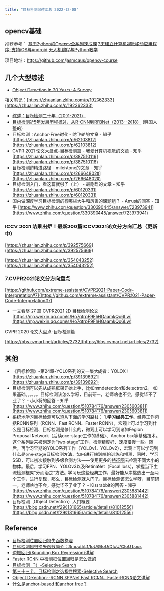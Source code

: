 ```yaml
---
title: "目标检测综述汇总 2022-02-08"
---
```


## opencv基础

推荐参考：
[基于Python的Opencv全系列速成课](https://www.bilibili.com/video/BV12V411q7Sp/?spm_id_from=333.788)
[3天建立计算机视觉移动应用程序-支持iOS与Android](https://www.bilibili.com/video/BV1Hm4y1X7s9/?spm_id_from=333.788)
[无人机编程与Python教学](https://www.bilibili.com/video/BV11X4y1N7cQ/?spm_id_from=333.788)

项目地址：<https://github.com/jasmcaus/opencv-course>

## 几个大型综述

- [Object Detection in 20 Years: A Survey](http://arxiv.org/abs/1905.05055)

相关笔记：[https://zhuanlan.zhihu.com/p/192362333](https://zhuanlan.zhihu.com/p/192362333)

- [综述：目标检测二十年（2001-2021）](https://blog.csdn.net/qq_29462849/article/details/118231407)
- [目标检测近5年发展历程概述，从R-CNN到RFBNet（2013--2018）](https://www.cnblogs.com/ciao/articles/10892921.html) (韩国人整的)
- 目标检测：Anchor-Free时代 - 陀飞轮的文章 - 知乎 [https://zhuanlan.zhihu.com/p/62103812](https://zhuanlan.zhihu.com/p/62103812)
- CVPR 2021 论文大盘点-目标检测篇 - 我爱计算机视觉的文章 - 知乎 [https://zhuanlan.zhihu.com/p/387510116](https://zhuanlan.zhihu.com/p/387510116)
- 目标检测的精进路径 - mileistone的文章 - 知乎 [https://zhuanlan.zhihu.com/p/266648028](https://zhuanlan.zhihu.com/p/266648028)
- 目标检测入门，看这篇就够了（上） - 最刚烈的文章 - 知乎 [https://zhuanlan.zhihu.com/p/60120331](https://zhuanlan.zhihu.com/p/60120331)
- 国内做深度学习目标检测的有哪些大牛和厉害的课题组？ - Amusi的回答 - 知乎 [https://www.zhihu.com/question/330390445/answer/723973941](https://www.zhihu.com/question/330390445/answer/723973941)

### ICCV 2021 结果出炉！最新200篇ICCV2021论文分方向汇总（更新中）

[https://zhuanlan.zhihu.com/p/392575669](https://zhuanlan.zhihu.com/p/392575669)

[https://zhuanlan.zhihu.com/p/354043252](https://zhuanlan.zhihu.com/p/354043252)

### 7.CVPR2021论文分方向盘点

[https://github.com/extreme-assistant/CVPR2021-Paper-Code-Interpretation#7](https://github.com/extreme-assistant/CVPR2021-Paper-Code-Interpretation#7)

- 一文看尽 27 篇 CVPR2021 2D 目标检测论文 [https://mp.weixin.qq.com/s/Ho7qtrpF9FhHGaamkQo6Lw](https://mp.weixin.qq.com/s/Ho7qtrpF9FhHGaamkQo6Lw)

CVPR 2020 论文大盘点-目标检测篇

[https://bbs.cvmart.net/articles/2732](https://bbs.cvmart.net/articles/2732)

## 其他

- 《目标检测》-第24章-YOLO系列的又一集大成者：YOLOX！[https://zhuanlan.zhihu.com/p/391396921](https://zhuanlan.zhihu.com/p/391396921)
- 目标检测可以先从成熟框架开始上手，比如mmdetection和detectron2。 如果基础。。。。。。目标检测该怎么学呀，目前研一，老师啥也不会，感觉毕不了业了？ - 小小将的回答 - 知乎 [https://www.zhihu.com/question/510784176/answer/2305603811](https://www.zhihu.com/question/510784176/answer/2305603811)
- 系统地学习目标检测可以遵从下面的学习路线：
1.**学习经典工作**。经典工作包括RCNN系列（RCNN、Fast RCNN、Faster RCNN），宏观上可以学习到什么是目标检测、目标检测是做什么的，微观上可以学习到诸如Region Proposal Network（后续one-stage工作的基础）、Anchor box等基础技术。这个系列后来被划定为“two-stage”工作，检测精度好、速度要慢一些。随后，再学习早期的YOLO系列工作（YOLOv1、YOLOv2），宏观上可以学习到什么是one-stage目标检测方法、如何进行端到端的训练和推理，同时，学习SSD，可以初次接触到多级检测方法——使用更多的[特征图](https://www.zhihu.com/search?q=特征图&search_source=Entity&hybrid_search_source=Entity&hybrid_search_extra={"sourceType"%3A"answer"%2C"sourceId"%3A2305881442})去检测不同大小的物体。最后，学习FPN、YOLOv3以及RetinaNet（Focal loss），掌握当下主流检测框架“分而治之”方法。学习玩这些经典工作，最好能从中挑选出一至两个工作，进行复现，那么，目标检测就入门了。目标检测该怎么学呀，目前研一，老师啥也不会，感觉毕不了业了？ - Kissrabbit的回答 - 知乎 [https://www.zhihu.com/question/510784176/answer/2305881442](https://www.zhihu.com/question/510784176/answer/2305881442)
- 目标检测（Object Detection）入门概要[https://blog.csdn.net/f290131665/article/details/81012556](https://blog.csdn.net/f290131665/article/details/81012556)

## Reference

- [目标检测位置回归损失函数整理](https://zhuanlan.zhihu.com/p/112640903)
- [目标检测回归损失函数简介：SmoothL1/IoU/GIoU/DIoU/CIoU Loss](https://zhuanlan.zhihu.com/p/104236411)
- [边框回归(Bounding Box Regression)详解](https://blog.csdn.net/zijin0802034/article/details/77685438)
- [Faster RCNN 中检测框位置回归是怎么做的](https://blog.csdn.net/yangyehuisw/article/details/114918951)
- [目标检测（1）-Selective Search](https://zhuanlan.zhihu.com/p/27467369)
- [第三十三节，目标检测之选择性搜索-Selective Search](https://www.cnblogs.com/zyly/p/9259392.html)
- [Object Detection--RCNN,SPPNet,Fast RCNN，FasterRCNN论文详解](https://blog.csdn.net/u011974639/article/details/78053203?locationNum=7&fps=1)
- [什么是anchor-based 和anchor free？](https://www.sohu.com/a/364671359_100007727)
